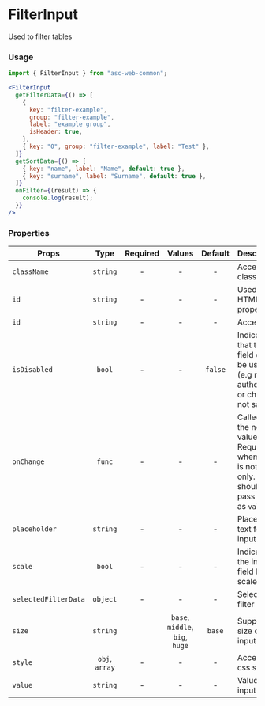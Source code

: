 # FilterInput

Used to filter tables

### Usage

```js
import { FilterInput } from "asc-web-common";
```

```jsx
<FilterInput
  getFilterData={() => [
    {
      key: "filter-example",
      group: "filter-example",
      label: "example group",
      isHeader: true,
    },
    { key: "0", group: "filter-example", label: "Test" },
  ]}
  getSortData={() => [
    { key: "name", label: "Name", default: true },
    { key: "surname", label: "Surname", default: true },
  ]}
  onFilter={(result) => {
    console.log(result);
  }}
/>
```

### Properties

| Props                |      Type      | Required |             Values              | Default | Description                                                                                            |
| -------------------- | :------------: | :------: | :-----------------------------: | :-----: | ------------------------------------------------------------------------------------------------------ |
| `className`          |    `string`    |    -     |                -                |    -    | Accepts class                                                                                          |
| `id`                 |    `string`    |    -     |                -                |    -    | Used as HTML `id` property                                                                             |
| `id`                 |    `string`    |    -     |                -                |    -    | Accepts id                                                                                             |
| `isDisabled`         |     `bool`     |    -     |                -                | `false` | Indicates that the field cannot be used (e.g not authorised, or changes not saved)                     |
| `onChange`           |     `func`     |    -     |                -                |    -    | Called with the new value. Required when input is not read only. Parent should pass it back as `value` |
| `placeholder`        |    `string`    |    -     |                -                |    -    | Placeholder text for the input                                                                         |
| `scale`              |     `bool`     |    -     |                -                |    -    | Indicates the input field has scale                                                                    |
| `selectedFilterData` |    `object`    |    -     |                -                |    -    | Selected filter data                                                                                   |
| `size`               |    `string`    |          | `base`, `middle`, `big`, `huge` | `base`  | Supported size of the input fields.                                                                    |
| `style`              | `obj`, `array` |    -     |                -                |    -    | Accepts css style                                                                                      |
| `value`              |    `string`    |    -     |                -                |    -    | Value of the input                                                                                     |
